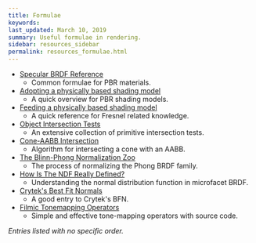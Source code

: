 ```yaml
---
title: Formulae
keywords: 
last_updated: March 10, 2019
summary: Useful formulae in rendering.
sidebar: resources_sidebar
permalink: resources_formulae.html
---
```


* [Specular BRDF Reference](http://graphicrants.blogspot.com/2013/08/specular-brdf-reference.html)
  * Common formulae for PBR materials.
* [Adopting a physically based shading model](https://seblagarde.wordpress.com/2011/08/17/hello-world/)
  * A quick overview for PBR shading models.
* [Feeding a physically based shading model](https://seblagarde.wordpress.com/2011/08/17/feeding-a-physical-based-lighting-mode/)
  * A quick reference for Fresnel related knowledge.
* [Object Intersection Tests](http://www.realtimerendering.com/intersections.html)
  * An extensive collection of primitive intersection tests.
* [Cone-AABB Intersection](https://blog.squareys.de/aabb-cone-intersection/)
  * Algorithm for intersecting a cone with an AABB.
* [The Blinn-Phong Normalization Zoo](http://www.thetenthplanet.de/archives/255)
  * The process of normalizing the Phong BRDF family.
* [How Is The NDF Really Defined?](http://www.reedbeta.com/blog/hows-the-ndf-really-defined/)
  * Understanding the normal distribution function in microfacet BRDF.
* [Crytek's Best Fit Normals](http://sebh-blog.blogspot.com/2010/08/cryteks-best-fit-normals.html)
  * A good entry to Crytek's BFN.
* [Filmic Tonemapping Operators](http://filmicworlds.com/blog/filmic-tonemapping-operators/)
  * Simple and effective tone-mapping operators with source code.

*Entries listed with no specific order.*